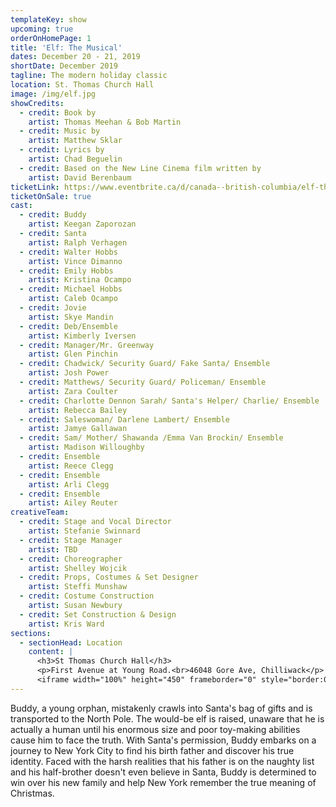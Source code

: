 ```yaml
---
templateKey: show
upcoming: true
orderOnHomePage: 1
title: 'Elf: The Musical'
dates: December 20 - 21, 2019
shortDate: December 2019
tagline: The modern holiday classic
location: St. Thomas Church Hall
image: /img/elf.jpg
showCredits:
  - credit: Book by
    artist: Thomas Meehan & Bob Martin
  - credit: Music by
    artist: Matthew Sklar
  - credit: Lyrics by
    artist: Chad Beguelin
  - credit: Based on the New Line Cinema film written by
    artist: David Berenbaum
ticketLink: https://www.eventbrite.ca/d/canada--british-columbia/elf-the-musical-chilliwack/
ticketOnSale: true
cast:
  - credit: Buddy
    artist: Keegan Zaporozan
  - credit: Santa
    artist: Ralph Verhagen
  - credit: Walter Hobbs
    artist: Vince Dimanno
  - credit: Emily Hobbs
    artist: Kristina Ocampo
  - credit: Michael Hobbs
    artist: Caleb Ocampo
  - credit: Jovie
    artist: Skye Mandin
  - credit: Deb/Ensemble
    artist: Kimberly Iversen
  - credit: Manager/Mr. Greenway
    artist: Glen Pinchin
  - credit: Chadwick/ Security Guard/ Fake Santa/ Ensemble
    artist: Josh Power
  - credit: Matthews/ Security Guard/ Policeman/ Ensemble
    artist: Zara Coulter
  - credit: Charlotte Dennon Sarah/ Santa's Helper/ Charlie/ Ensemble
    artist: Rebecca Bailey
  - credit: Saleswoman/ Darlene Lambert/ Ensemble
    artist: Jamye Gallawan
  - credit: Sam/ Mother/ Shawanda /Emma Van Brockin/ Ensemble
    artist: Madison Willoughby
  - credit: Ensemble
    artist: Reece Clegg
  - credit: Ensemble
    artist: Arli Clegg
  - credit: Ensemble
    artist: Ailey Reuter
creativeTeam:
  - credit: Stage and Vocal Director
    artist: Stefanie Swinnard
  - credit: Stage Manager
    artist: TBD
  - credit: Choreographer
    artist: Shelley Wojcik
  - credit: Props, Costumes & Set Designer
    artist: Steffi Munshaw
  - credit: Costume Construction
    artist: Susan Newbury
  - credit: Set Construction & Design
    artist: Kris Ward
sections:
  - sectionHead: Location
    content: |
      <h3>St Thomas Church Hall</h3>
      <p>First Avenue at Young Road.<br>46048 Gore Ave, Chilliwack</p>
      <iframe width="100%" height="450" frameborder="0" style="border:0" src="https://www.google.com/maps/embed/v1/place?q=place_id:ChIJH1qIV3Y_hFQROdbdJpDPqc8&key=AIzaSyCKT7MaSSrSw2BKtArl_AHIH199zoJzDjk" allowfullscreen></iframe>
---
```


Buddy, a young orphan, mistakenly crawls into Santa's bag of gifts and is transported to the North Pole. The would-be elf is raised, unaware that he is actually a human until his enormous size and poor toy-making abilities cause him to face the truth. With Santa's permission, Buddy embarks on a journey to New York City to find his birth father and discover his true identity. Faced with the harsh realities that his father is on the naughty list and his half-brother doesn't even believe in Santa, Buddy is determined to win over his new family and help New York remember the true meaning of Christmas.
